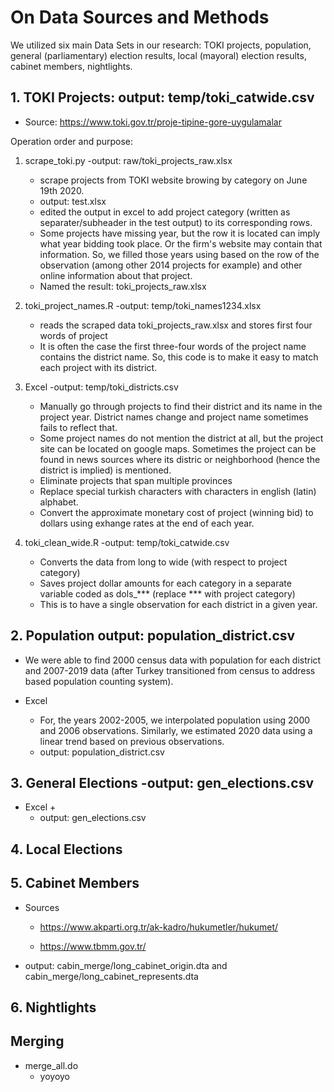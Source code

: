 # On Data Sources and Methods

We utilized six main Data Sets in our research: TOKI projects, population, general (parliamentary) election results, local (mayoral) election results, cabinet members, nightlights.

## 1. TOKI Projects: output: temp/toki_catwide.csv

* Source: https://www.toki.gov.tr/proje-tipine-gore-uygulamalar

Operation order and purpose:

1. scrape_toki.py -output: raw/toki_projects_raw.xlsx
    + scrape projects from TOKI website browing by category on June 19th 2020.
    + output: test.xlsx 
    + edited the output in excel to add project category (written as separater/subheader in the test output) to its corresponding rows. 
    + Some projects have missing year, but the row it is located can imply what year bidding took place. Or the firm's website may contain that information. So, we filled those years using based on the row of the observation (among other 2014 projects for example) and other online information about that project.
    + Named the result: toki_projects_raw.xlsx
    
2. toki_project_names.R -output: temp/toki_names1234.xlsx
	  + reads the scraped data toki_projects_raw.xlsx and stores first four words of project
	  + It is often the case the first three-four words of the project name contains the district name. So, this code is to make it easy to match each project with its district.
	  
3. Excel -output: temp/toki_districts.csv
    + Manually go through projects to find their district and its name in the project year. District names change and project name sometimes fails to reflect that. 
    + Some project names do not mention the district at all, but the project site can be located on google maps. Sometimes the project can be found in news sources where its distric or neighborhood (hence the district is implied) is mentioned.
    + Eliminate projects that span multiple provinces
    + Replace special turkish characters with characters in english (latin) alphabet.
    + Convert the approximate monetary cost of project (winning bid) to dollars using exhange rates at the end of each year.

4. toki_clean_wide.R -output: temp/toki_catwide.csv
    + Converts the data from long to wide (with respect to project category)
    + Saves project dollar amounts for each category in a separate variable coded as dols_*** (replace *** with project category)
    + This is to have a single observation for each district in a given year.

## 2. Population output: population_district.csv

* We were able to find 2000 census data with population for each district and 2007-2019 data (after Turkey transitioned from census to address based population counting system).

* Excel
    + For, the years 2002-2005, we interpolated population using 2000 and 2006 observations. Similarly, we estimated 2020 data using a linear trend based on previous observations.
    + output: population_district.csv

## 3. General Elections -output: gen_elections.csv

* Excel
    + 
    + output: gen_elections.csv

## 4. Local Elections 

## 5. Cabinet Members 


* Sources  

    + https://www.akparti.org.tr/ak-kadro/hukumetler/hukumet/ 
    
    + https://www.tbmm.gov.tr/ 

* output: cabin_merge/long_cabinet_origin.dta and cabin_merge/long_cabinet_represents.dta


## 6. Nightlights 

## Merging

* merge_all.do
  + yoyoyo
